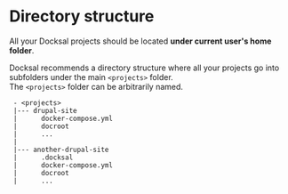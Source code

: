 # Directory structure

All your Docksal projects should be located **under current user's home folder**.

Docksal recommends a directory structure where all your projects go into subfolders under the main `<projects>` folder.  
The `<projects>` folder can be arbitrarily named.

```
 - <projects>
 |--- drupal-site
 |      docker-compose.yml
 |      docroot
 |      ...
 | 
 |--- another-drupal-site
 |      .docksal
 |      docker-compose.yml
 |      docroot
 |      ...
```
